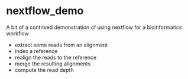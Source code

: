 # nextflow_demo

A bit of a contrived demonstration of using nextflow for a bioinformatics workflow
 - extract some reads from an alignment
 - index a reference
 - realign the reads to the reference
 - merge the resulting alignments
 - compute the read depth

